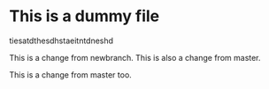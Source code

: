 # This is a dummy file

tiesatdthesdhstaeitntdneshd

This is a change from newbranch. This is also a change from master.

This is a change from master too.